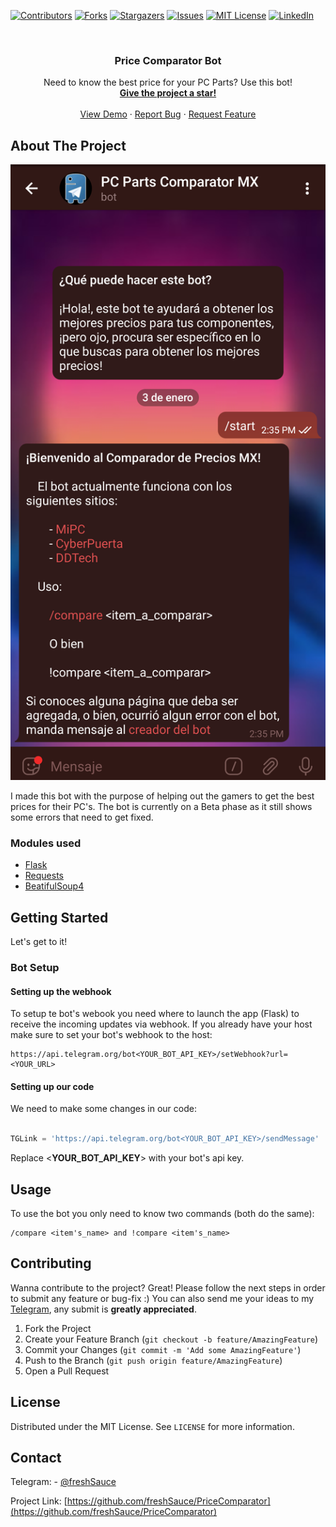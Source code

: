 <!--
*** Thanks for checking out the Best-README-Template. If you have a suggestion
*** that would make this better, please fork the repo and create a pull request
*** or simply open an issue with the tag "enhancement".
*** Thanks again! Now go create something AMAZING! :D
-->



<!-- PROJECT SHIELDS -->
<!--
*** I'm using markdown "reference style" links for readability.
*** Reference links are enclosed in brackets [ ] instead of parentheses ( ).
*** See the bottom of this document for the declaration of the reference variables
*** for contributors-url, forks-url, etc. This is an optional, concise syntax you may use.
*** https://www.markdownguide.org/basic-syntax/#reference-style-links
-->
[![Contributors][contributors-shield]][contributors-url]
[![Forks][forks-shield]][forks-url]
[![Stargazers][stars-shield]][stars-url]
[![Issues][issues-shield]][issues-url]
[![MIT License][license-shield]][license-url]
[![LinkedIn][linkedin-shield]][linkedin-url]



<!-- PROJECT LOGO -->
<br />

  <h3 align="center">Price Comparator Bot</h3>

  <p align="center">
    Need to know the best price for your PC Parts? Use this bot!
    <br />
    <a href="https://github.com/freshSauce/PriceComparator"><strong>Give the project a star!</strong></a>
    <br />
    <br />
    <a href="https://t.me/PCPartsComparatorMX_bot">View Demo</a>
    ·
    <a href="https://github.com/freshSauce/PriceComparator/issues">Report Bug</a>
    ·
    <a href="https://github.com/freshSauce/PriceComparator/issues">Request Feature</a>
  </p>


<!-- ABOUT THE PROJECT -->
## About The Project

[![First message][product-screenshot]](https://t.me/PCPartsComparatorMX_bot)

I made this bot with the purpose of helping out the gamers to get the best prices for their PC's.
The bot is currently on a Beta phase as it still shows some errors that need to get fixed.

### Modules used

* [Flask](https://pypi.org/project/Flask/)
* [Requests](https://pypi.org/project/requests/)
* [BeatifulSoup4](https://pypi.org/project/beautifulsoup4/)



<!-- GETTING STARTED -->
## Getting Started

Let's get to it! 

### Bot Setup

#### Setting up the webhook

To setup te bot's webook you need where to launch the app (Flask) to receive the incoming updates via webhook.
If you already have your host make sure to set your bot's webhook to the host:

```
https://api.telegram.org/bot<YOUR_BOT_API_KEY>/setWebhook?url=<YOUR_URL>
```

#### Setting up our code

We need to make some changes in our code:

```python

TGLink = 'https://api.telegram.org/bot<YOUR_BOT_API_KEY>/sendMessage'

```
Replace <**YOUR_BOT_API_KEY**> with your bot's api key.



<!-- USAGE EXAMPLES -->
## Usage

To use the bot you only need to know two commands (both do the same):

```
/compare <item's_name> and !compare <item's_name>
```

<!-- CONTRIBUTING -->
## Contributing

Wanna contribute to the project? Great! Please follow the next steps in order to submit any feature or bug-fix :) You can also send me your ideas to my [Telegram](tg://user?id=560110547), any submit is **greatly appreciated**.

1. Fork the Project
2. Create your Feature Branch (`git checkout -b feature/AmazingFeature`)
3. Commit your Changes (`git commit -m 'Add some AmazingFeature'`)
4. Push to the Branch (`git push origin feature/AmazingFeature`)
5. Open a Pull Request



<!-- LICENSE -->
## License

Distributed under the MIT License. See `LICENSE` for more information.



<!-- CONTACT -->
## Contact

Telegram: - [@freshSauce](tg://user?id=560110547)

Project Link: [https://github.com/freshSauce/PriceComparator](https://github.com/freshSauce/PriceComparator)







<!-- MARKDOWN LINKS & IMAGES -->
<!-- https://www.markdownguide.org/basic-syntax/#reference-style-links -->
[contributors-shield]: https://img.shields.io/github/contributors/freshSauce/PriceComparator.svg?style=for-the-badge
[contributors-url]: https://github.com/freshSauce/PriceComparator/graphs/contributors
[forks-shield]: https://img.shields.io/github/forks/freshSauce/PriceComparator.svg?style=for-the-badge
[forks-url]: https://github.com/freshSauce/PriceComparator/network/members
[stars-shield]: https://img.shields.io/github/stars/freshSauce/PriceComparator.svg?style=for-the-badge
[stars-url]: https://github.com/freshSauce/PriceComparator/stargazers
[issues-shield]: https://img.shields.io/github/issues/freshSauce/PriceComparator.svg?style=for-the-badge
[issues-url]: https://github.com/freshSauce/PriceComparator/issues
[license-shield]: https://img.shields.io/github/license/freshSauce/PriceComparator.svg?style=for-the-badge
[license-url]: https://github.com/freshSauce/PriceComparator/blob/master/LICENSE.txt
[linkedin-shield]: https://img.shields.io/badge/-@freshSauce-black?style=for-the-badge&logo=telegram&colorB=0af
[linkedin-url]: tg://user?id=560110547
[product-screenshot]: images/main.png
